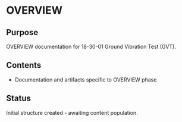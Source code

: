 # OVERVIEW

## Purpose
OVERVIEW documentation for 18-30-01 Ground Vibration Test (GVT).

## Contents
- Documentation and artifacts specific to OVERVIEW phase

## Status
Initial structure created - awaiting content population.
